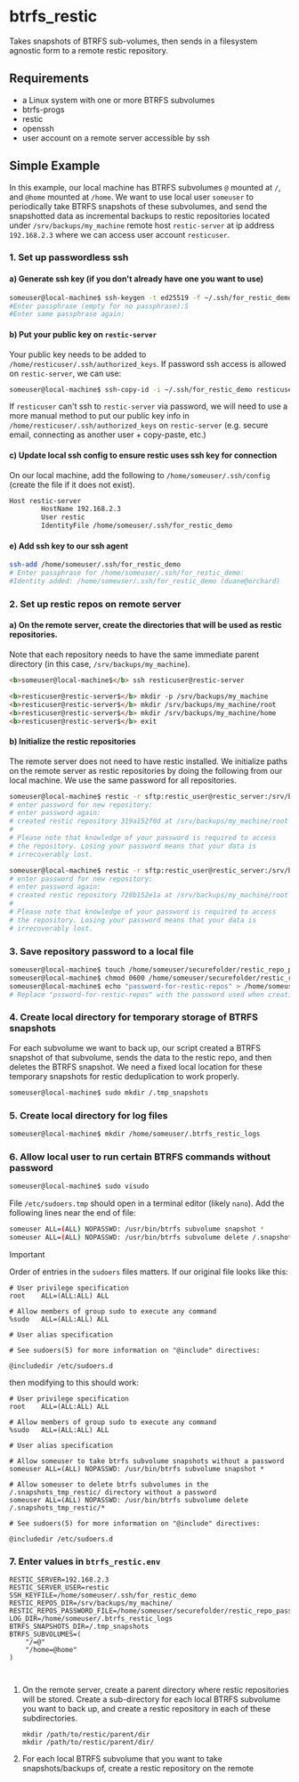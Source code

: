 # btrfs_restic
Takes snapshots of BTRFS sub-volumes, then sends in a filesystem agnostic form to a remote restic repository.

## Requirements
- a Linux system with one or more BTRFS subvolumes
- btrfs-progs
- restic
- openssh
- user account on a remote server accessible by ssh

## Simple Example

In this example, our local machine has BTRFS subvolumes `@` mounted at `/`, and `@home` mounted at `/home`. We want to use local user `someuser` to periodically take BTRFS snapshots of these subvolumes, and send the snapshotted data as incremental backups to restic repositories located under `/srv/backups/my_machine` remote host `restic-server` at ip address `192.168.2.3` where we can access user account `resticuser`.


### 1. Set up passwordless ssh

#### a) Generate ssh key (if you don't already have one you want to use) 
```bash
someuser@local-machine$ ssh-keygen -t ed25519 -f ~/.ssh/for_restic_demo
#Enter passphrase (empty for no passphrase):S
#Enter same passphrase again:
```


#### b) Put your public key on `restic-server`

Your public key needs to be added to `/home/resticuser/.ssh/authorized_keys`. If password ssh access is allowed on `restic-server`, we can use:
```bash
someuser@local-machine$ ssh-copy-id -i ~/.ssh/for_restic_demo resticuser@192.168.2.3
```
If `resticuser` can't ssh to `restic-server` via password, we will need to use a more manual method to put our public key info in `/home/resticuser/.ssh/authorized_keys` on `restic-server`  (e.g. secure email, connecting as another user + copy-paste, etc.)

#### c) Update local ssh config to ensure restic uses ssh key for connection

On our local machine, add the following to `/home/someuser/.ssh/config` (create the file if it does not exist).

```bash
Host restic-server
        HostName 192.168.2.3
        User restic
        IdentityFile /home/someuser/.ssh/for_restic_demo
```

#### e) Add ssh key to our ssh agent
```bash
ssh-add /home/someuser/.ssh/for_restic_demo
# Enter passphrase for /home/someuser/.ssh/for_restic_demo: 
#Identity added: /home/someuser/.ssh/for_restic_demo (duane@orchard)
```

### 2. Set up restic repos on remote server

#### a) On the remote server, create the directories that will be used as restic repositories.

Note that each repository needs to have the same immediate parent directory (in this case, `/srv/backups/my_machine`).

```html
<b>someuser@local-machine$</b> ssh resticuser@restic-server

<b>resticuser@restic-server$</b> mkdir -p /srv/backups/my_machine
<b>resticuser@restic-server$</b> mkdir /srv/backups/my_machine/root
<b>resticuser@restic-server$</b> mkdir /srv/backups/my_machine/home
<b>resticuser@restic-server$</b> exit
```

#### b) Initialize the restic repositories

The remote server does not need to have restic installed. We initialize paths on the remote server as restic repositories by doing the following from our local machine. We use the same password for all repositories.

```bash
someuser@local-machine$ restic -r sftp:restic_user@restic_server:/srv/backups/my_machine/root init
# enter password for new repository: 
# enter password again: 
# created restic repository 319a152f0d at /srv/backups/my_machine/root
#
# Please note that knowledge of your password is required to access
# the repository. Losing your password means that your data is
# irrecoverably lost.

someuser@local-machine$ restic -r sftp:restic_user@restic_server:/srv/backups/my_machine/home init
# enter password for new repository: 
# enter password again: 
# created restic repository 728b152e1a at /srv/backups/my_machine/root
#
# Please note that knowledge of your password is required to access
# the repository. Losing your password means that your data is
# irrecoverably lost.

```

### 3. Save repository password to a local file

```bash
someuser@local-machine$ touch /home/someuser/securefolder/restic_repo_password
someuser@local-machine$ chmod 0600 /home/someuser/securefolder/restic_repo_password
someuser@local-machine$ echo "password-for-restic-repos" > /home/someuser/securefolder/restic_repo_password
# Replace "pssword-for-restic-repos" with the password used when creating restic repositories
```

### 4. Create local directory for temporary storage of BTRFS snapshots
For each subvolume we want to back up, our script created a BTRFS snapshot of that subvolume, sends the data to the restic repo, and then deletes the BTRFS snapshot. We need a fixed local location for these temporary snapshots for restic deduplication to work properly.


```bash
someuser@local-machine$ sudo mkdir /.tmp_snapshots
```

### 5. Create local directory for log files

```bash
someuser@local-machine$ mkdir /home/someuser/.btrfs_restic_logs
```

### 6. Allow local user to run certain BTRFS commands without password

```bash
someuser@local-machine$ sudo visudo 
```
File `/etc/sudoers.tmp` should open in a terminal editor (likely `nano`). Add the following lines near the end of file:
```bash
someuser ALL=(ALL) NOPASSWD: /usr/bin/btrfs subvolume snapshot *
someuser ALL=(ALL) NOPASSWD: /usr/bin/btrfs subvolume delete /.snapshots_tmp_restic/*
```
> [!IMPORTANT]
> Order of entries in the `sudoers` files matters. If our original file looks like this:
> ```
> # User privilege specification
> root    ALL=(ALL:ALL) ALL
>
> # Allow members of group sudo to execute any command
> %sudo   ALL=(ALL:ALL) ALL
>
> # User alias specification
> 
> # See sudoers(5) for more information on "@include" directives:
> 
> @includedir /etc/sudoers.d
> ```
> then modifying to this should work:
> ```
> # User privilege specification
> root    ALL=(ALL:ALL) ALL
> 
> # Allow members of group sudo to execute any command
> %sudo   ALL=(ALL:ALL) ALL
> 
> # User alias specification
> 
> # Allow someuser to take btrfs subvolume snapshots without a password
> someuser ALL=(ALL) NOPASSWD: /usr/bin/btrfs subvolume snapshot *
> 
> # Allow someuser to delete btrfs subvolumes in the /.snapshots_tmp_restic/ directory without a password
> someuser ALL=(ALL) NOPASSWD: /usr/bin/btrfs subvolume delete /.snapshots_tmp_restic/*
> 
> # See sudoers(5) for more information on "@include" directives:
> 
> @includedir /etc/sudoers.d
> ```




### 7. Enter values in `btrfs_restic.env`  
```shell
RESTIC_SERVER=192.168.2.3
RESTIC_SERVER_USER=restic
SSH_KEYFILE=/home/someuser/.ssh/for_restic_demo
RESTIC_REPOS_DIR=/srv/backups/my_machine/
RESTIC_REPOS_PASSWORD_FILE=/home/someuser/securefolder/restic_repo_password
LOG_DIR=/home/someuser/.btrfs_restic_logs
BTRFS_SNAPSHOTS_DIR=/.tmp_snapshots
BTRFS_SUBVOLUMES=(
    "/=@"
    "/home=@home"
)



```





1. On the remote server, create a parent directory where restic repositories will be stored. Create a sub-directory for each local BTRFS subvolume you want to back up, and create a restic repository in each of these subdirectories.
    ```
    mkdir /path/to/restic/parent/dir
    mkdir /path/to/restic/parent/dir/
    ```
2. For each local BTRFS subvolume that you want to take snapshots/backups of, create a restic repository on the remote




